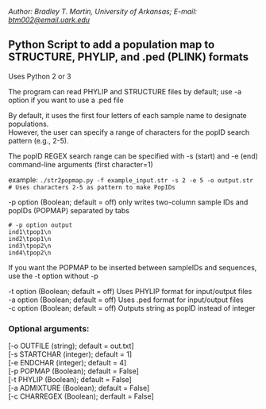 *Author: 
Bradley T. Martin, University of Arkansas; 
E-mail: btm002@email.uark.edu*

## Python Script to add a population map to STRUCTURE, PHYLIP, and .ped (PLINK) formats

Uses Python 2 or 3

The program can read PHYLIP and STRUCTURE files by default; use -a option if you want to use a .ped file  

By default, it uses the first four letters of each sample name to designate populations.  
However, the user can specify a range of characters for the popID search pattern (e.g., 2-5).  

The popID REGEX search range can be specified with -s (start) and -e (end) command-line arguments (first character=1)  

example: `./str2popmap.py -f example_input.str -s 2 -e 5 -o output.str # Uses characters 2-5 as pattern
to make PopIDs`

-p option (Boolean; default = off) only writes two-column sample IDs and popIDs (POPMAP) separated by tabs

```
# -p option output
ind1\tpop1\n
ind2\tpop1\n
ind3\tpop2\n
ind4\tpop2\n
```

If you want the POPMAP to be inserted between sampleIDs and sequences, use the -t option without -p

-t option (Boolean; default = off) Uses PHYLIP format for input/output files  
-a option (Boolean; default = off) Uses .ped format for input/output files  
-c option (Boolean; default = off) Outputs string as popID instead of integer  

### Optional arguments:

[-o OUTFILE (string); default = out.txt]  
[-s STARTCHAR (integer); default = 1]   
[-e ENDCHAR (integer); default = 4]  
[-p POPMAP (Boolean); default = False]  
[-t PHYLIP (Boolean); default = False]  
[-a ADMIXTURE (Boolean); default = False]  
[-c CHARREGEX (Boolean); derfault = False]  
